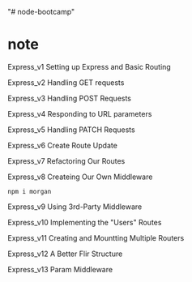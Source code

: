 "# node-bootcamp" 


# note 
 Express_v1
Setting up Express and Basic Routing

Express_v2
 Handling GET requests

 Express_v3
Handling POST Requests

Express_v4
Responding to URL parameters 

Express_v5
Handling PATCH Requests

Express_v6
Create Route Update

Express_v7
Refactoring Our Routes

Express_v8
Createing Our Own Middleware

``
npm i morgan
``

Express_v9 
Using 3rd-Party Middleware

Express_v10
Implementing the "Users" Routes

Express_v11
Creating and Mountting Multiple Routers

Express_v12
A Better Flir Structure

Express_v13
Param Middleware